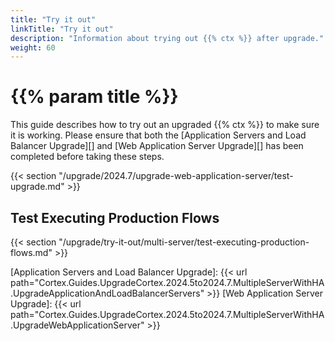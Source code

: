 ```yaml
---
title: "Try it out"
linkTitle: "Try it out"
description: "Information about trying out {{% ctx %}} after upgrade."
weight: 60
---
```


# {{% param title %}}

This guide describes how to try out an upgraded {{% ctx %}} to make sure it is working. Please ensure that both the [Application Servers and Load Balancer Upgrade][] and [Web Application Server Upgrade][] has been completed before taking these steps.

{{< section "/upgrade/2024.7/upgrade-web-application-server/test-upgrade.md" >}}

## Test Executing Production Flows

{{< section "/upgrade/try-it-out/multi-server/test-executing-production-flows.md" >}}

[Application Servers and Load Balancer Upgrade]: {{< url path="Cortex.Guides.UpgradeCortex.2024.5to2024.7.MultipleServerWithHA.UpgradeApplicationAndLoadBalancerServers" >}}
[Web Application Server Upgrade]: {{< url path="Cortex.Guides.UpgradeCortex.2024.5to2024.7.MultipleServerWithHA.UpgradeWebApplicationServer" >}}
